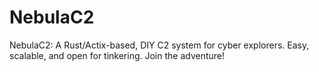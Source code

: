 # NebulaC2
NebulaC2: A Rust/Actix-based, DIY C2 system for cyber explorers. Easy, scalable, and open for tinkering. Join the adventure!
